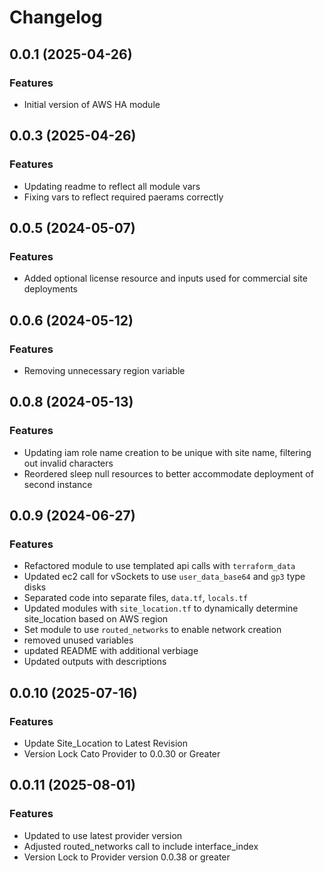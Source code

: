 # Changelog

## 0.0.1 (2025-04-26)

### Features
- Initial version of AWS HA module

## 0.0.3 (2025-04-26)

### Features
- Updating readme to reflect all module vars
- Fixing vars to reflect required paerams correctly

## 0.0.5 (2024-05-07)

### Features
- Added optional license resource and inputs used for commercial site deployments

## 0.0.6 (2024-05-12)

### Features
- Removing unnecessary region variable

## 0.0.8 (2024-05-13)

### Features
- Updating iam role name creation to be unique with site name, filtering out invalid characters
- Reordered sleep null resources to better accommodate deployment of second instance

## 0.0.9 (2024-06-27)

### Features 
- Refactored module to use templated api calls with `terraform_data` 
- Updated ec2 call for vSockets to use `user_data_base64` and `gp3` type disks
- Separated code into separate files, `data.tf`, `locals.tf` 
- Updated modules with `site_location.tf` to dynamically determine site_location based on AWS region 
- Set module to use `routed_networks` to enable network creation 
- removed unused variables 
- updated README with additional verbiage
- Updated outputs with descriptions 

## 0.0.10 (2025-07-16)

### Features
 - Update Site_Location to Latest Revision
 - Version Lock Cato Provider to 0.0.30 or Greater

## 0.0.11 (2025-08-01)

### Features
 - Updated to use latest provider version 
  - Adjusted routed_networks call to include interface_index 
 - Version Lock to Provider version 0.0.38 or greater
